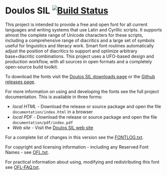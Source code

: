 # Doulos SIL [![Build Status](http://build.palaso.org/app/rest/builds/buildType:Fonts_Doulos/statusIcon)](http://build.palaso.org/viewType.html?buildTypeId=Fonts_Doulos&guest=1)

This project is intended to provide a free and open font for all current languages and writing systems that use Latin and Cyrillic scripts. It supports almost the complete range of Unicode characters for these scripts, including a comprehensive range of diacritics and a large set of symbols useful for linguistics and literacy work. Smart font routines automatically adjust the position of diacritics to support and optimize arbitrary base+diacritic combinations. This project uses a UFO-based design and production workflow, with all sources in open formats and a completely open-source build toolkit. 

To download the fonts visit the [Doulos SIL downloads page](https://software.sil.org/doulos/download/) or the [Github releases page](https://github.com/silnrsi/font-doulos/releases).

For more information on using and developing the fonts see the full project documentation. This is available in three forms:

- *local HTML* - Download the release or source package and open the file `documentation/index.html` in a browser
- *local PDF* - Download the release or source package and open the file `documentation/pdf/index.pdf`
- *Web site* - Visit the [Doulos SIL web site](https://software.sil.org/doulos) 

For a complete list of changes in this version see the [FONTLOG.txt](FONTLOG.txt).

For copyright and licensing information - including any Reserved Font Names - see [OFL.txt](OFL.txt).

For practical information about using, modifying and redistributing this font see [OFL-FAQ.txt](OFL-FAQ.txt).
